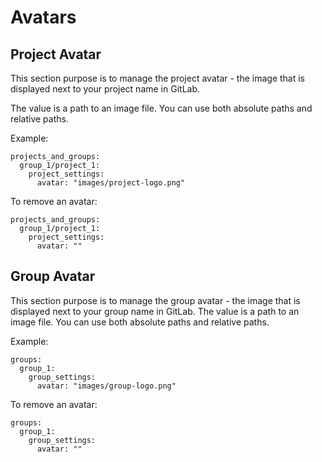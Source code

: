 # Avatars

## Project Avatar

This section purpose is to manage the project avatar - the image that is displayed next to your project name in GitLab.

The value is a path to an image file. You can use both absolute paths and relative paths.

Example:
```
projects_and_groups:
  group_1/project_1:
    project_settings:
      avatar: "images/project-logo.png"
```

To remove an avatar:
```
projects_and_groups:
  group_1/project_1:
    project_settings:
      avatar: ""
```

## Group Avatar
This section purpose is to manage the group avatar - the image that is displayed next to your group name in GitLab.
The value is a path to an image file. You can use both absolute paths and relative paths.

Example:
```
groups:
  group_1:
    group_settings:
      avatar: "images/group-logo.png"
```

To remove an avatar:
```
groups:
  group_1:
    group_settings:
      avatar: ""
```
